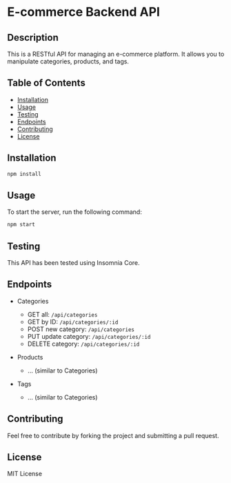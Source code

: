 
# E-commerce Backend API

## Description
This is a RESTful API for managing an e-commerce platform. It allows you to manipulate categories, products, and tags.

## Table of Contents
- [Installation](#installation)
- [Usage](#usage)
- [Testing](#testing)
- [Endpoints](#endpoints)
- [Contributing](#contributing)
- [License](#license)

## Installation
```bash
npm install
```

## Usage
To start the server, run the following command:
```bash
npm start
```

## Testing
This API has been tested using Insomnia Core.

## Endpoints
- Categories
  - GET all: `/api/categories`
  - GET by ID: `/api/categories/:id`
  - POST new category: `/api/categories`
  - PUT update category: `/api/categories/:id`
  - DELETE category: `/api/categories/:id`
  
- Products
  - ... (similar to Categories)

- Tags
  - ... (similar to Categories)

## Contributing
Feel free to contribute by forking the project and submitting a pull request.

## License
MIT License
